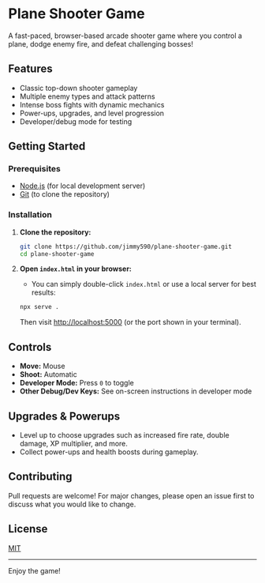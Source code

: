 # Plane Shooter Game

A fast-paced, browser-based arcade shooter game where you control a plane, dodge enemy fire, and defeat challenging bosses!

## Features

- Classic top-down shooter gameplay
- Multiple enemy types and attack patterns
- Intense boss fights with dynamic mechanics
- Power-ups, upgrades, and level progression
- Developer/debug mode for testing

## Getting Started

### Prerequisites

- [Node.js](https://nodejs.org/) (for local development server)
- [Git](https://git-scm.com/) (to clone the repository)

### Installation

1. **Clone the repository:**
   ```bash
   git clone https://github.com/jimmy590/plane-shooter-game.git
   cd plane-shooter-game
   ```

2. **Open `index.html` in your browser:**
   - You can simply double-click `index.html` or use a local server for best results:
   ```bash
   npx serve .
   ```
   Then visit [http://localhost:5000](http://localhost:5000) (or the port shown in your terminal).

## Controls

- **Move:** Mouse
- **Shoot:** Automatic
- **Developer Mode:** Press `0` to toggle
- **Other Debug/Dev Keys:** See on-screen instructions in developer mode

## Upgrades & Powerups

- Level up to choose upgrades such as increased fire rate, double damage, XP multiplier, and more.
- Collect power-ups and health boosts during gameplay.

## Contributing

Pull requests are welcome! For major changes, please open an issue first to discuss what you would like to change.

## License

[MIT](LICENSE)

---

Enjoy the game! 